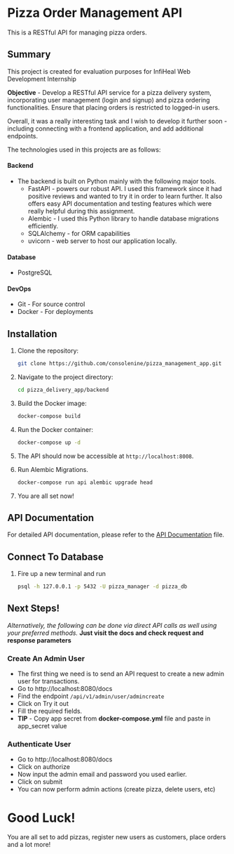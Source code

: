 # Pizza Order Management API

This is a RESTful API for managing pizza orders.

## Summary

This project is created for evaluation purposes for InfiHeal Web Development Internship

**Objective** - Develop a RESTful API service for a pizza delivery system, incorporating user management (login and
signup) and pizza ordering functionalities. Ensure that placing orders is restricted to logged-in users.

Overall, it was a really interesting task and I wish to develop it further soon - including connecting with a frontend application, and add additional endpoints.

The technologies used in this projects are as follows:

#### Backend
- The backend is built on Python mainly with the following major tools.
  - FastAPI - powers our robust API. I used this framework since it had positive reviews and wanted to try it in order to learn further. It also offers easy API documentation and testing features which were really helpful during this assignment.
  - Alembic - I used this Python library to handle database migrations efficiently.
  - SQLAlchemy - for ORM capabilities
  - uvicorn - web server to host our application locally.

#### Database
- PostgreSQL

#### DevOps
- Git - For source control
- Docker - For deployments

## Installation

1. Clone the repository:

    ```bash
    git clone https://github.com/consolenine/pizza_management_app.git
    ```

2. Navigate to the project directory:

    ```bash
    cd pizza_delivery_app/backend
    ```

3. Build the Docker image:

    ```bash
    docker-compose build
    ```

4. Run the Docker container:

    ```bash
    docker-compose up -d
    ```

5. The API should now be accessible at `http://localhost:8008`.

6. Run Alembic Migrations.
    ```bash
    docker-compose run api alembic upgrade head
    ```
7. You are all set now!

## API Documentation

For detailed API documentation, please refer to the [API Documentation](http://localhost:8008/docs) file.

## Connect To Database
1. Fire up a new terminal and run
    ```bash
    psql -h 127.0.0.1 -p 5432 -U pizza_manager -d pizza_db
    ```
## Next Steps!
*Alternatively, the following can be done via direct API calls as well using your preferred methods.* **Just visit the docs and check request and response parameters**

### Create An Admin User

- The first thing we need is to send an API request to create a new admin user for transactions.
- Go to http://localhost:8080/docs
- Find the endpoint `/api/v1/admin/user/admincreate`
- Click on Try it out
- Fill the required fields.
- **TIP** - Copy app secret from **docker-compose.yml** file and paste in app_secret value

### Authenticate User

- Go to http://localhost:8080/docs
- Click on authorize
- Now input the admin email and password you used earlier.
- Click on submit
- You can now perform admin actions (create pizza, delete users, etc)

# Good Luck! 

You are all set to add pizzas, register new users as customers, place orders and a lot more!


